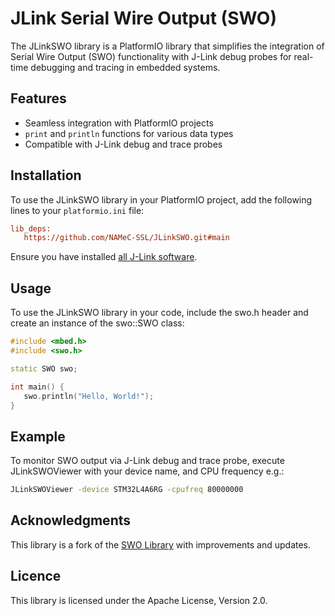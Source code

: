 # JLink Serial Wire Output (SWO)

The JLinkSWO library is a PlatformIO library that simplifies the integration of Serial Wire Output (SWO) functionality with J-Link debug probes for real-time debugging and tracing in embedded systems.

## Features

- Seamless integration with PlatformIO projects
- `print` and `println` functions for various data types
- Compatible with J-Link debug and trace probes

## Installation

To use the JLinkSWO library in your PlatformIO project, add the following lines to your `platformio.ini` file:

```.ini
lib_deps:
   https://github.com/NAMeC-SSL/JLinkSWO.git#main
```

Ensure you have installed [all J-Link software](https://www.segger.com/downloads/jlink/).

## Usage

To use the JLinkSWO library in your code, include the swo.h header and create an instance of the swo::SWO class:

```cpp
#include <mbed.h>
#include <swo.h>

static SWO swo;

int main() {
   swo.println("Hello, World!");
}
```

## Example

To monitor SWO output via J-Link debug and trace probe, execute JLinkSWOViewer with your device name, and CPU frequency e.g.:

```bash
JLinkSWOViewer -device STM32L4A6RG -cpufreq 80000000
```

## Acknowledgments

This library is a fork of the [SWO Library](https://gitlab.com/catie_6tron/swo) with improvements and updates.

## Licence

This library is licensed under the Apache License, Version 2.0.
